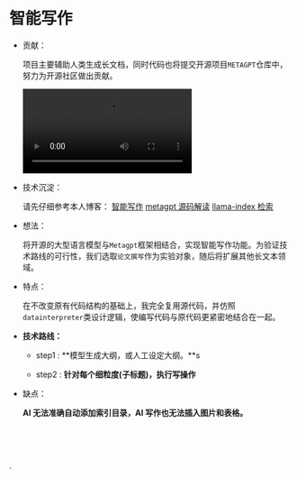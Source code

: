#                                   智能写作

+ 贡献：

   项目主要辅助人类生成长文档，同时代码也将提交开源项目`METAGPT`仓库中，努力为开源社区做出贡献。

   <video src='./assets/demo.mp4' />

+ 技术沉淀：

  请先仔细参考本人博客： [智能写作](https://blog.csdn.net/weixin_43214046/article/details/140763218)    [metagpt 源码解读](https://blog.csdn.net/weixin_43214046/article/details/140042393)   [llama-index 检索](https://blog.csdn.net/weixin_43214046/article/details/140718306)

+ 想法：

   将开源的大型语言模型与`Metagpt`框架相结合，实现智能写作功能。为验证技术路线的可行性，我们选取`论文撰写`作为实验对象，随后将扩展其他长文本领域。

+ 特点：

  在不改变原有代码结构的基础上，我完全复用源代码，并仿照`datainterpreter`类设计逻辑，使编写代码与原代码更紧密地结合在一起。

+ **技术路线：**

  + step1 : **模型生成大纲，或人工设定大纲。**s

  + step2 :  **针对每个细粒度(子标题)，执行写操作**

    

+ 缺点：

   **AI 无法准确自动添加索引目录，AI 写作也无法插入图片和表格。** 

   

   

​              

​             

































.
